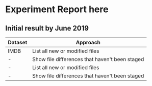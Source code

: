 # Experiment Report here

## Initial result by June 2019
| Dataset | Approach |
| --- | --- |
| IMDB | List all new or modified files |
| - | Show file differences that haven't been staged |
| - | List all new or modified files |
| - | Show file differences that haven't been staged |
